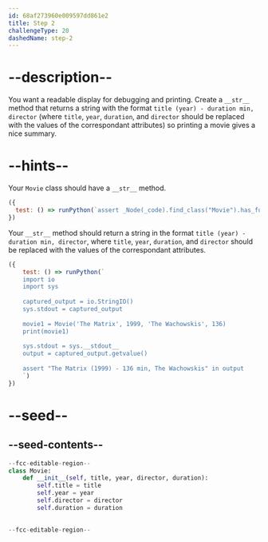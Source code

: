 ```yaml
---
id: 68af273960e009597dd861e2
title: Step 2
challengeType: 20
dashedName: step-2
---
```


# --description--

You want a readable display for debugging and printing. Create a `__str__` method that returns a string with the format `title (year) - duration min, director` (where `title`, `year`, `duration`, and `director` should be replaced with the values of the correspondant attributes) so printing a movie gives a nice summary.

# --hints--

Your `Movie` class should have a `__str__` method.

```js
({
  test: () => runPython(`assert _Node(_code).find_class("Movie").has_function("__str__")`)
})
```

Your `__str__` method should return a string in the format `title (year) - duration min, director`, where `title`, `year`, `duration`, and `director` should be replaced with the values of the correspondant attributes.

```js
({
    test: () => runPython(`
    import io
    import sys
        
    captured_output = io.StringIO()
    sys.stdout = captured_output
        
    movie1 = Movie('The Matrix', 1999, 'The Wachowskis', 136)
    print(movie1)
        
    sys.stdout = sys.__stdout__
    output = captured_output.getvalue()
        
    assert "The Matrix (1999) - 136 min, The Wachowskis" in output
    `)
})
```

# --seed--

## --seed-contents--

```py
--fcc-editable-region--
class Movie:
    def __init__(self, title, year, director, duration):
        self.title = title
        self.year = year
        self.director = director
        self.duration = duration

    
--fcc-editable-region--
```

